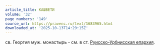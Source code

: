 ```yaml
---
article_title: КАШВЕТИ
volume: '32'
page_numbers: '149'
source_url: https://pravenc.ru/text/1683965.html
downloaded_at: '2025-10-13T14:29:15Z'
---
```


св. Георгия муж. монастырь - см. в ст. [Руисско-Урбнисская епархия](<https://pravenc.ru/text/Руисско-Урбнисская епархия.html>).
